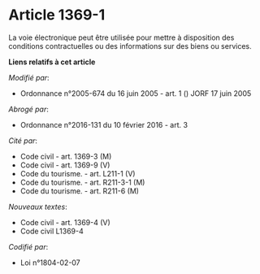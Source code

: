 # Article 1369-1

La voie électronique peut être utilisée pour mettre à disposition des conditions contractuelles ou des informations sur des
biens ou services.

**Liens relatifs à cet article**

_Modifié par_:

  - Ordonnance n°2005-674 du 16 juin 2005 - art. 1 () JORF 17 juin 2005

_Abrogé par_:

  - Ordonnance n°2016-131 du 10 février 2016 - art. 3

_Cité par_:

  - Code civil - art. 1369-3 (M)
  - Code civil - art. 1369-9 (V)
  - Code du tourisme. - art. L211-1 (V)
  - Code du tourisme. - art. R211-3-1 (M)
  - Code du tourisme. - art. R211-6 (M)

_Nouveaux textes_:

  - Code civil - art. 1369-4 (V)
  - Code civil L1369-4

_Codifié par_:

  - Loi n°1804-02-07
